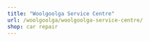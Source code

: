 ```yaml
---
title: "Woolgoolga Service Centre"
url: /woolgoolga/woolgoolga-service-centre/
shop: car repair
---
```

